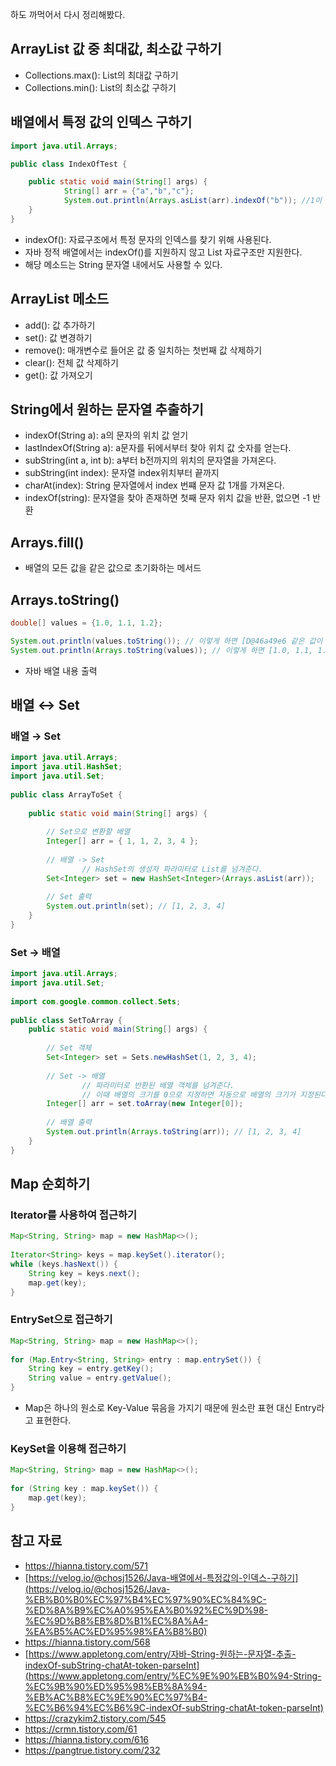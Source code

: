 하도 까먹어서 다시 정리해봤다.

## ArrayList 값 중 최대값, 최소값 구하기

- Collections.max(): List의 최대값 구하기
- Collections.min(): List의 최소값 구하기

## 배열에서 특정 값의 인덱스 구하기

```java
import java.util.Arrays;

public class IndexOfTest {

    public static void main(String[] args) {
			String[] arr = {"a","b","c"};
			System.out.println(Arrays.asList(arr).indexOf("b")); //1이 출력된다.
	}
}
```

- indexOf(): 자료구조에서 특정 문자의 인덱스를 찾기 위해 사용된다.
- 자바 정적 배열에서는 indexOf()를 지원하지 않고 List 자료구조만 지원한다.
- 해당 메소드는 String 문자열 내에서도 사용할 수 있다.

## ArrayList 메소드

- add(): 값 추가하기
- set(): 값 변경하기
- remove(): 매개변수로 들어온 값 중 일치하는 첫번째 값 삭제하기
- clear(): 전체 값 삭제하기
- get(): 값 가져오기

## String에서 원하는 문자열 추출하기

- indexOf(String a): a의 문자의 위치 값 얻기
- lastIndexOf(String a): a문자를 뒤에서부터 찾아 위치 값 숫자를 얻는다.
- subString(int a, int b): a부터 b전까지의 위치의 문자열을 가져온다.
- subString(int index): 문자열 index위치부터 끝까지
- charAt(index): String 문자열에서 index 번쨰 문자 값 1개를 가져온다.
- indexOf(string): 문자열을 찾아 존재하면 첫째 문자 위치 값을 반환, 없으면 -1 반환

## Arrays.fill()

- 배열의 모든 값을 같은 값으로 초기화하는 메서드

## Arrays.toString()

```java
double[] values = {1.0, 1.1, 1.2};

System.out.println(values.toString()); // 이렇게 하면 [D@46a49e6 같은 값이 나옵니다.
System.out.println(Arrays.toString(values)); // 이렇게 하면 [1.0, 1.1, 1.2] 이 출력됩니다.
```

- 자바 배열 내용 출력

## 배열 ↔ Set

### 배열 → Set

```java
import java.util.Arrays;
import java.util.HashSet;
import java.util.Set;
 
public class ArrayToSet {
    
    public static void main(String[] args) {
        
        // Set으로 변환할 배열
        Integer[] arr = { 1, 1, 2, 3, 4 };
 
        // 배열 -> Set
				// HashSet의 생성자 파라미터로 List를 넘겨준다.
        Set<Integer> set = new HashSet<Integer>(Arrays.asList(arr));
 
        // Set 출력
        System.out.println(set); // [1, 2, 3, 4]
    }
}
```

### Set → 배열

```java
import java.util.Arrays;
import java.util.Set;
 
import com.google.common.collect.Sets;
 
public class SetToArray {
    public static void main(String[] args) {
        
        // Set 객체
        Set<Integer> set = Sets.newHashSet(1, 2, 3, 4);
 
        // Set -> 배열
				// 파라미터로 반환된 배열 객체를 넘겨준다.
				// 이때 배열의 크기를 0으로 지정하면 자동으로 배열의 크기가 지정된다.
        Integer[] arr = set.toArray(new Integer[0]);
 
        // 배열 출력
        System.out.println(Arrays.toString(arr)); // [1, 2, 3, 4]
    }
}
```

## Map 순회하기

### Iterator를 사용하여 접근하기

```java
Map<String, String> map = new HashMap<>();
 
Iterator<String> keys = map.keySet().iterator();
while (keys.hasNext()) {
    String key = keys.next();
    map.get(key);
}
```

### EntrySet으로 접근하기

```java
Map<String, String> map = new HashMap<>();
 
for (Map.Entry<String, String> entry : map.entrySet()) {
    String key = entry.getKey();
    String value = entry.getValue();
}
```

- Map은 하나의 원소로 Key-Value 묶음을 가지기 때문에 원소란 표현 대신 Entry라고 표현한다.

### KeySet을 이용해 접근하기

```java
Map<String, String> map = new HashMap<>();
 
for (String key : map.keySet()) {
    map.get(key);
}
```

## 참고 자료

- https://hianna.tistory.com/571
- [https://velog.io/@chosj1526/Java-배열에서-특정값의-인덱스-구하기](https://velog.io/@chosj1526/Java-%EB%B0%B0%EC%97%B4%EC%97%90%EC%84%9C-%ED%8A%B9%EC%A0%95%EA%B0%92%EC%9D%98-%EC%9D%B8%EB%8D%B1%EC%8A%A4-%EA%B5%AC%ED%95%98%EA%B8%B0)
- https://hianna.tistory.com/568
- [https://www.appletong.com/entry/자바-String-원하는-문자열-추출-indexOf-subString-chatAt-token-parseInt](https://www.appletong.com/entry/%EC%9E%90%EB%B0%94-String-%EC%9B%90%ED%95%98%EB%8A%94-%EB%AC%B8%EC%9E%90%EC%97%B4-%EC%B6%94%EC%B6%9C-indexOf-subString-chatAt-token-parseInt)
- https://crazykim2.tistory.com/545
- https://crmn.tistory.com/61
- https://hianna.tistory.com/616
- https://pangtrue.tistory.com/232